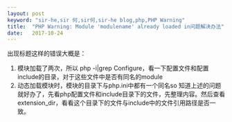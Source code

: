 ```yaml
---
layout: post
keyword: "sir-he,sir 何,sir何,sir-he blog,php,PHP Warning"
title:  "PHP Warning: Module 'modulename' already loaded in问题解决办法"
date:   2017-10-24
---
```


出现标题这样的错误大概是：
1. 模块加载了两次，所以 php -i\|grep Configure，看一下配置文件和配置include的目录，对于这些文件中是否有同名的module
2. 动态加载模块时，模块的目录下与php.ini中都有一个同名so
知道上述的问题就好办了，先看php配置文件和include目录下的文件，先整理内容。然后查看extension_dir，看看这个目录下的文件与include中的文件引用路径是否一致。